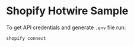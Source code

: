# Shopify Hotwire Sample

To get API credentials and generate `.env` file run:
```bash
shopify connect
```

